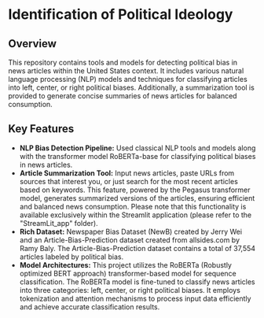 # Identification of Political Ideology


## Overview

This repository contains tools and models for detecting political bias in news articles within the United States context. It includes various natural language processing (NLP) models and techniques for classifying articles into left, center, or right political biases. Additionally, a summarization tool is provided to generate concise summaries of news articles for balanced consumption.


## Key Features

- **NLP Bias Detection Pipeline:** Used classical NLP tools and models along with the transformer model RoBERTa-base for classifying political biases in news articles.
- **Article Summarization Tool:** Input news articles, paste URLs from sources that interest you, or just search for the most recent articles based on keywords. This feature, powered by the Pegasus transformer model, generates summarized versions of the articles, ensuring efficient and balanced news consumption. Please note that this functionality is available exclusively within the Streamlit application (please refer to the "StreamLit_app" folder).
- **Rich Dataset:** Newspaper Bias Dataset (NewB) created by Jerry Wei and an Article-Bias-Prediction dataset created from allsides.com by Ramy Baly. The Article-Bias-Prediction dataset contains a total of 37,554 articles labeled by political bias.
- **Model Architectures:** This project utilizes the RoBERTa (Robustly optimized BERT approach) transformer-based model for sequence classification. The RoBERTa model is fine-tuned to classify news articles into three categories: left, center, or right political biases. It employs tokenization and attention mechanisms to process input data efficiently and achieve accurate classification results.
